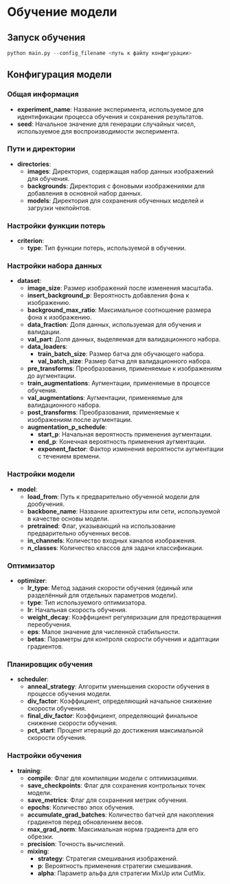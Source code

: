 # Обучение модели

## Запуск обучения
```python
python main.py --config_filename <путь к файлу конфигурации>
```

## Конфигурация модели

### Общая информация

- **experiment_name**: Название эксперимента, используемое для идентификации процесса обучения и сохранения результатов.
- **seed**: Начальное значение для генерации случайных чисел, используемое для воспроизводимости эксперимента.

### Пути и директории

- **directories**:
  - **images**: Директория, содержащая набор данных изображений для обучения.
  - **backgrounds**: Директория с фоновыми изображениями для добавления в основной набор данных.
  - **models**: Директория для сохранения обученных моделей и загрузки чекпойнтов.

### Настройки функции потерь

- **criterion**:
  - **type**: Тип функции потерь, используемой в обучении.

### Настройки набора данных

- **dataset**:
  - **image_size**: Размер изображений после изменения масштаба.
  - **insert_background_p**: Вероятность добавления фона к изображению.
  - **background_max_ratio**: Максимальное соотношение размера фона к изображению.
  - **data_fraction**: Доля данных, используемая для обучения и валидации.
  - **val_part**: Доля данных, выделяемая для валидационного набора.
  - **data_loaders**:
    - **train_batch_size**: Размер батча для обучающего набора.
    - **val_batch_size**: Размер батча для валидационного набора.
  - **pre_transforms**: Преобразования, применяемые к изображениям до аугментации.
  - **train_augmentations**: Аугментации, применяемые в процессе обучения.
  - **val_augmentations**: Аугментации, применяемые для валидационного набора.
  - **post_transforms**: Преобразования, применяемые к изображениям после аугментации.
  - **augmentation_p_schedule**:
    - **start_p**: Начальная вероятность применения аугментации.
    - **end_p**: Конечная вероятность применения аугментации.
    - **exponent_factor**: Фактор изменения вероятности аугментации с течением времени.

### Настройки модели

- **model**:
  - **load_from**: Путь к предварительно обученной модели для дообучения.
  - **backbone_name**: Название архитектуры или сети, используемой в качестве основы модели.
  - **pretrained**: Флаг, указывающий на использование предварительно обученных весов.
  - **in_channels**: Количество входных каналов изображения.
  - **n_classes**: Количество классов для задачи классификации.

### Оптимизатор

- **optimizer**:
  - **lr_type**: Метод задания скорости обучения (единый или разделённый для отдельных параметров модели).
  - **type**: Тип используемого оптимизатора.
  - **lr**: Начальная скорость обучения.
  - **weight_decay**: Коэффициент регуляризации для предотвращения переобучения.
  - **eps**: Малое значение для численной стабильности.
  - **betas**: Параметры для контроля скорости обучения и адаптации градиентов.

### Планировщик обучения

- **scheduler**:
  - **anneal_strategy**: Алгоритм уменьшения скорости обучения в процессе обучения модели.
  - **div_factor**: Коэффициент, определяющий начальное снижение скорости обучения.
  - **final_div_factor**: Коэффициент, определяющий финальное снижение скорости обучения.
  - **pct_start**: Процент итераций до достижения максимальной скорости обучения.

### Настройки обучения

- **training**:
  - **compile**: Флаг для компиляции модели с оптимизациями.
  - **save_checkpoints**: Флаг для сохранения контрольных точек модели.
  - **save_metrics**: Флаг для сохранения метрик обучения.
  - **epochs**: Количество эпох обучения.
  - **accumulate_grad_batches**: Количество батчей для накопления градиентов перед обновлением весов.
  - **max_grad_norm**: Максимальная норма градиента для его обрезки.
  - **precision**: Точность вычислений.
  - **mixing**:
    - **strategy**: Стратегия смешивания изображений.
    - **p**: Вероятность применения стратегии смешивания.
    - **alpha**: Параметр альфа для стратегии MixUp или CutMix.
